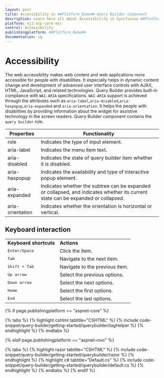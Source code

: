 ```yaml
---
layout: post
title: Accessibility in ##Platform_Name## Query Builder Component
description: Learn here all about Accessibility in Syncfusion ##Platform_Name## Query Builder component of Syncfusion Essential JS 2 and more.
platform: ej2-asp-core-mvc
control: Accessibility
publishingplatform: ##Platform_Name##
documentation: ug
---
```



# Accessibility

The web accessibility makes web content and web applications more accessible for people with disabilities. It especially helps in dynamic content change and development of advanced user interface controls with AJAX, HTML, JavaScript, and related technologies. Query Builder provides built-in compliance with `WAI-ARIA` specifications. `WAI-ARIA` support is achieved through the attributes such as `aria-label`,`aria-disabled`,`aria-haspopup`,`aria-expanded` and `aria-orientation`. It helps the people with disabilities by providing information about the widget for assistive technology in the screen readers. Query Builder component contains the `query builder` role.

| Properties | Functionality |
| ------------ | ----------------------- |
| role | Indicates the type of input element. |
| aria-label | Indicates the menu item text. |
| aria-disabled | Indicates the state of query builder item whether it is disabled. |
| aria-haspopup | Indicates the availability and type of interactive popup element. |
| aria-expanded | Indicates whether the subtree can be expanded or collapsed, and indicates whether its current state can be expanded or collapsed. |
| aria-orientation | Indicates whether the orientation is horizontal or vertical. |


## Keyboard interaction

<!-- markdownlint-disable MD033 -->
<table>
<tr>
<td>
<b>Keyboard shortcuts</b></td><td>
<b>Actions</b></td></tr>
<tr>
<td>
<kbd>Enter/Space</kbd></td><td>
Click the item.</td></tr>
<tr>
<td>
<kbd>Tab</kbd></td><td>
Navigate to the next item.</td></tr>
<tr>
<td>
<kbd>Shift + Tab</kbd></td><td>
Navigate to the previous item.</td></tr>
<tr>
<td>
<kbd>Up arrow</kbd></td><td>
Select the previous options.</td></tr>
<tr>
<td>
<kbd>Down arrow</kbd></td><td>
Select the next options.</td></tr>
<tr>
<td>
<kbd>Home</kbd></td><td>
Select the first options.</td></tr>
<tr>
<td>
<kbd>End</kbd></td><td>
Select the last options.</td></tr>
</table>

{% if page.publishingplatform == "aspnet-core" %}

{% tabs %}
{% highlight cshtml tabtitle="CSHTML" %}
{% include code-snippet/query-builder/getting-started/querybuilder/tagHelper %}
{% endhighlight %}
{% endtabs %}

{% elsif page.publishingplatform == "aspnet-mvc" %}

{% tabs %}
{% highlight razor tabtitle="CSHTML" %}
{% include code-snippet/query-builder/getting-started/querybuilder/razor %}
{% endhighlight %}
{% highlight c# tabtitle="Default.cs" %}
{% include code-snippet/query-builder/getting-started/querybuilder/default.cs %}
{% endhighlight %}
{% endtabs %}
{% endif %}


